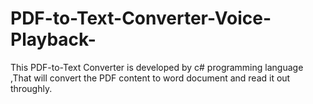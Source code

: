 # PDF-to-Text-Converter-Voice-Playback-
This PDF-to-Text Converter is developed by c# programming language ,That will convert the PDF content to word document and read it out throughly. 
